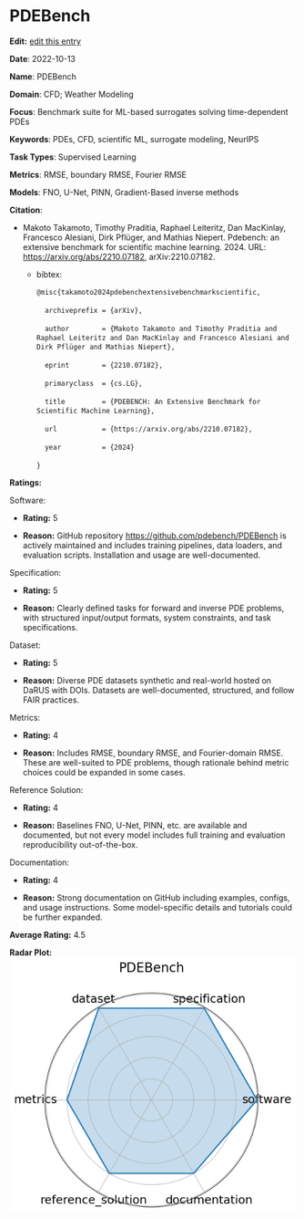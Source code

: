 # PDEBench


**Edit:** [edit this entry](https://github.com/mlcommons-science/benchmark/tree/main/source)


**Date**: 2022-10-13


**Name**: PDEBench


**Domain**: CFD; Weather Modeling


**Focus**: Benchmark suite for ML-based surrogates solving time-dependent PDEs


**Keywords**: PDEs, CFD, scientific ML, surrogate modeling, NeurIPS


**Task Types**: Supervised Learning


**Metrics**: RMSE, boundary RMSE, Fourier RMSE


**Models**: FNO, U-Net, PINN, Gradient-Based inverse methods


**Citation**:


- Makoto Takamoto, Timothy Praditia, Raphael Leiteritz, Dan MacKinlay, Francesco Alesiani, Dirk Pflüger, and Mathias Niepert. Pdebench: an extensive benchmark for scientific machine learning. 2024. URL: https://arxiv.org/abs/2210.07182, arXiv:2210.07182.

  - bibtex:
      ```
      @misc{takamoto2024pdebenchextensivebenchmarkscientific,

        archiveprefix = {arXiv},

        author        = {Makoto Takamoto and Timothy Praditia and Raphael Leiteritz and Dan MacKinlay and Francesco Alesiani and Dirk Pflüger and Mathias Niepert},

        eprint        = {2210.07182},

        primaryclass  = {cs.LG},

        title         = {PDEBENCH: An Extensive Benchmark for Scientific Machine Learning},

        url           = {https://arxiv.org/abs/2210.07182},

        year          = {2024}

      }

      ```

**Ratings:**


Software:


  - **Rating:** 5


  - **Reason:** GitHub repository  https://github.com/pdebench/PDEBench  is actively maintained and includes training pipelines, data loaders, and evaluation scripts. Installation and usage are well-documented. 


Specification:


  - **Rating:** 5


  - **Reason:** Clearly defined tasks for forward and inverse PDE problems, with structured input/output formats, system constraints, and task specifications. 


Dataset:


  - **Rating:** 5


  - **Reason:** Diverse PDE datasets  synthetic and real-world  hosted on DaRUS with DOIs. Datasets are well-documented, structured, and follow FAIR practices. 


Metrics:


  - **Rating:** 4


  - **Reason:** Includes RMSE, boundary RMSE, and Fourier-domain RMSE. These are well-suited to PDE problems, though rationale behind metric choices could be expanded in some cases. 


Reference Solution:


  - **Rating:** 4


  - **Reason:** Baselines  FNO, U-Net, PINN, etc.  are available and documented, but not every model includes full training and evaluation reproducibility out-of-the-box. 


Documentation:


  - **Rating:** 4


  - **Reason:** Strong documentation on GitHub including examples, configs, and usage instructions. Some model-specific details and tutorials could be further expanded. 


**Average Rating:** 4.5


**Radar Plot:**
 ![Pdebench radar plot](../../tex/images/pdebench_radar.png)